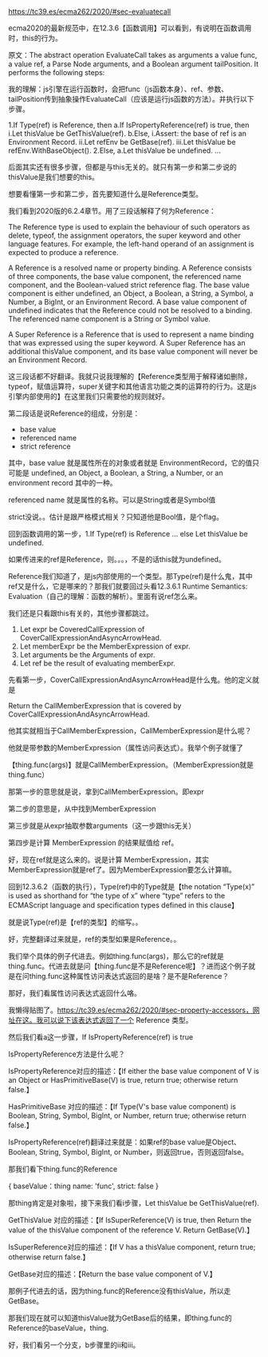 https://tc39.es/ecma262/2020/#sec-evaluatecall

ecma2020的最新规范中，在12.3.6【函数调用】可以看到，有说明在函数调用时，this的行为。

原文：The abstract operation EvaluateCall takes as arguments a value func, a value ref, a Parse Node arguments, and a Boolean argument tailPosition. It performs the following steps:

我的理解：js引擎在运行函数时，会把func（js函数本身）、ref、参数、tailPosition传到抽象操作EvaluateCall（应该是运行js函数的方法）。并执行以下步骤。

1.If Type(ref) is Reference, then
    a.If IsPropertyReference(ref) is true, then
        i.Let thisValue be GetThisValue(ref).
    b.Else,
        i.Assert: the base of ref is an Environment Record.
        ii.Let refEnv be GetBase(ref).
        iii.Let thisValue be refEnv.WithBaseObject().
2.Else,
    a.Let thisValue be undefined.
...

后面其实还有很多步骤，但都是与this无关的。就只有第一步和第二步说的thisValue是我们想要的this。

想要看懂第一步和第二步，首先要知道什么是Reference类型。

我们看到2020版的6.2.4章节。用了三段话解释了何为Reference：

The Reference type is used to explain the behaviour of such operators as delete, typeof, the assignment operators, the super keyword and other language features. For example, the left-hand operand of an assignment is expected to produce a reference.

A Reference is a resolved name or property binding. A Reference consists of three components, the base value component, the referenced name component, and the Boolean-valued strict reference flag. The base value component is either undefined, an Object, a Boolean, a String, a Symbol, a Number, a BigInt, or an Environment Record. A base value component of undefined indicates that the Reference could not be resolved to a binding. The referenced name component is a String or Symbol value.

A Super Reference is a Reference that is used to represent a name binding that was expressed using the super keyword. A Super Reference has an additional thisValue component, and its base value component will never be an Environment Record.

这三段话都不好翻译。我就只说我理解的【Reference类型用于解释诸如删除，typeof，赋值运算符，super关键字和其他语言功能之类的运算符的行为。这是js引擎内部使用的】在这里我们只需要他的规则就好。

第二段话是说Reference的组成，分别是：

* base value
* referenced name
* strict reference

其中，base value 就是属性所在的对象或者就是 EnvironmentRecord，它的值只可能是 undefined, an Object, a Boolean, a String, a Number, or an environment record 其中的一种。

referenced name 就是属性的名称。可以是String或者是Symbol值

strict没说。。估计是跟严格模式相关？只知道他是Bool值，是个flag。

回到函数调用的第一步，1.If Type(ref) is Reference ... else Let thisValue be undefined.

如果传进来的ref是Reference，则。。。，不是的话this就为undefined。

Reference我们知道了，是js内部使用的一个类型。那Type(ref)是什么鬼，其中ref又是什么，它是哪来的？那我们就要回过头看12.3.6.1 Runtime Semantics: Evaluation（自己的理解：函数的解析）。里面有说ref怎么来。

我们还是只看跟this有关的，其他步骤都跳过。

1.  Let expr be CoveredCallExpression of CoverCallExpressionAndAsyncArrowHead.
2.  Let memberExpr be the MemberExpression of expr.
3.  Let arguments be the Arguments of expr.
4. Let ref be the result of evaluating memberExpr.

先看第一步，CoverCallExpressionAndAsyncArrowHead是什么鬼。他的定义就是

Return the CallMemberExpression that is covered by CoverCallExpressionAndAsyncArrowHead.

他其实就相当于CallMemberExpression，CallMemberExpression是什么呢？

他就是带参数的MemberExpression（属性访问表达式）。我举个例子就懂了

【thing.func(args)】就是CallMemberExpression。（MemberExpression就是thing.func）

那第一步的意思就是说，拿到CallMemberExpression。即expr

第二步的意思是，从中找到MemberExpression

第三步就是从expr抽取参数arguments（这一步跟this无关）

第四步是计算 MemberExpression 的结果赋值给 ref。

好，现在ref就是这么来的。说是计算 MemberExpression，其实MemberExpression就是ref了。因为MemberExpression要怎么计算嘛。

回到12.3.6.2（函数的执行），Type(ref)中的Type就是【the notation “Type(x)” is used as shorthand for “the type of x” where “type” refers to the ECMAScript language and specification types defined in this clause】

就是说Type(ref)是【ref的类型】的缩写。。

好，完整翻译过来就是，ref的类型如果是Reference。。

我们举个具体的例子代进去。例如thing.func(args)，那么它的ref就是thing.func。代进去就是问【thing.func是不是Reference呢】？进而这个例子就是在问thing.func这种属性访问表达式返回的是啥？是不是Reference？

那好，我们看属性访问表达式返回什么咯。

我懒得贴图了。https://tc39.es/ecma262/2020/#sec-property-accessors，网址在这。我可以说下该表达式返回了一个 Reference 类型。

然后我们看a这一步骤，If IsPropertyReference(ref) is true

IsPropertyReference方法是什么呢？

IsPropertyReference对应的描述：【If either the base value component of V is an Object or HasPrimitiveBase(V) is true, return true; otherwise return false.】

HasPrimitiveBase 对应的描述：【If Type(V's base value component) is Boolean, String, Symbol, BigInt, or Number, return true; otherwise return false.】

IsPropertyReference(ref)翻译过来就是：如果ref的base value是Object、Boolean, String, Symbol, BigInt, or Number，则返回true，否则返回false。

那我们看下thing.func的Reference

{
    baseValue：thing
    name: 'func',
    strict: false
}

那thing肯定是对象啦，接下来我们看i步骤，Let thisValue be GetThisValue(ref).

GetThisValue 对应的描述：【If IsSuperReference(V) is true, then Return the value of the thisValue component of the reference V. Return GetBase(V).】

IsSuperReference对应的描述：【If V has a thisValue component, return true; otherwise return false.】

GetBase对应的描述：【Return the base value component of V.】

那例子代进去的话，因为thing.func的Reference没有thisValue，所以走GetBase。

那我们现在就可以知道thisValue就为GetBase后的结果，即thing.func的Reference的baseValue，thing.

好，我们看另一个分支，b步骤里的ii和iii。


